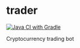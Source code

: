 # trader
[![Java CI with Gradle](https://github.com/ken-tunc/trader/actions/workflows/build-gradle.yml/badge.svg)](https://github.com/ken-tunc/trader/actions/workflows/build-gradle.yml)

Cryptocurrency trading bot
